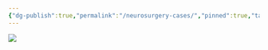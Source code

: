 ```yaml
---
{"dg-publish":true,"permalink":"/neurosurgery-cases/","pinned":true,"tags":["gardenEntry"],"created":"2023-05-27T13:58:35.000-07:00","updated":"2023-10-31T12:21:29.210-07:00"}
---
```



![](https://i.imgur.com/Ulj2ysm.jpg)

